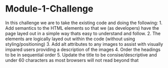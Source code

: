 # Module-1-Challenge
In this challenge we are to take the existing code and doing the following:
    1. Add semantics to the HTML elements so that we (as developers) have the page layed out in a simple way thats easy to understand and follow.
    2. The elements are logically layed out within the code (without using styling/positioning)
    3. Add alt attributes to any images to assist with visually impared users providing a description of the images
    4. Order the headings to be in sequential order 
    5. Update the title to be consise/descriptive and under 60 characters as most browsers will not read beyond that
